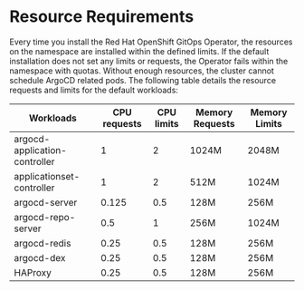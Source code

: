 # Resource Requirements

Every time you install the Red Hat OpenShift GitOps Operator, the resources on the namespace are installed within the defined limits. If the default installation does not set any limits or requests, the Operator fails within the namespace with quotas. Without enough resources, the cluster cannot schedule ArgoCD related pods. The following table details the resource requests and limits for the default workloads:

| Workloads | CPU requests | CPU limits | Memory Requests | Memory Limits |
| --- | --- | --- | --- | --- |
| argocd-application-controller | 1 | 2 | 1024M | 2048M |
| applicationset-controller | 1 | 2 | 512M | 1024M |
| argocd-server | 0.125 | 0.5 | 128M | 256M |
| argocd-repo-server | 0.5 | 1 | 256M | 1024M |
| argocd-redis | 0.25 | 0.5 | 128M | 256M |
| argocd-dex | 0.25 | 0.5 | 128M | 256M |
| HAProxy | 0.25 | 0.5 | 128M | 256M |
